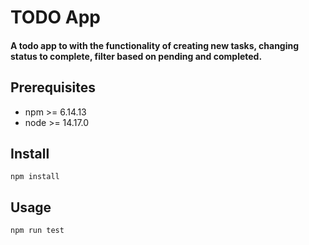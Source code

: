 # TODO App
#### A todo app to with the functionality of creating new tasks, changing status to complete, filter based on pending and completed.

## Prerequisites
- npm >= 6.14.13
- node >= 14.17.0

## Install

``` npm install ```

## Usage

``` npm run test ```